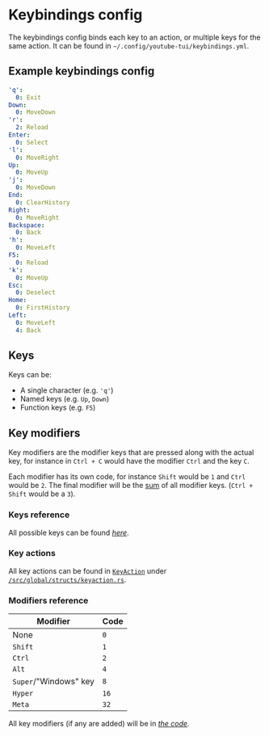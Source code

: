 # Keybindings config

The keybindings config binds each key to an action, or multiple keys for the same action. It can be found in `~/.config/youtube-tui/keybindings.yml`.

## Example keybindings config

```yaml
'q':
  0: Exit
Down:
  0: MoveDown
'r':
  2: Reload
Enter:
  0: Select
'l':
  0: MoveRight
Up:
  0: MoveUp
'j':
  0: MoveDown
End:
  0: ClearHistory
Right:
  0: MoveRight
Backspace:
  0: Back
'h':
  0: MoveLeft
F5:
  0: Reload
'k':
  0: MoveUp
Esc:
  0: Deselect
Home:
  0: FirstHistory
Left:
  0: MoveLeft
  4: Back
```

## Keys

Keys can be:

- A single character (e.g. `'q'`)
- Named keys (e.g. `Up`, `Down`)
- Function keys (e.g. `F5`)

## Key modifiers

Key modifiers are the modifier keys that are pressed along with the actual key, for instance in `Ctrl + C` would have the modifier `Ctrl` and the key `C`.

Each modifier has its own code, for instance `Shift` would be `1` and `Ctrl` would be `2`. The final modifier will be the <u>sum</u> of all modifier keys. (`Ctrl + Shift` would be a `3`).

### Keys reference

All possible keys can be found <a href="https://docs.rs/crossterm/latest/crossterm/event/enum.KeyCode.html" target=_blank>*here*</a>.

### Key actions

All key actions can be found in [`KeyAction`](https://docs.rs/youtube-tui/latest/youtube_tui/global/structs/enum.KeyAction.html) under [`/src/global/structs/keyaction.rs`](https://github.com/Siriusmart/youtube-tui/blob/master/src/global/structs/keyaction.rs).

### Modifiers reference

|Modifier|Code|
|---|---|
|None|`0`|
|`Shift`|`1`|
|`Ctrl`|`2`|
|`Alt`|`4`|
|`Super`/"Windows" key|`8`|
|`Hyper`|`16`|
|`Meta`|`32`|

All key modifiers (if any are added) will be in <a href="https://docs.rs/crossterm/latest/crossterm/event/struct.KeyModifiers.html" target=_blank>*the code*</a>.
